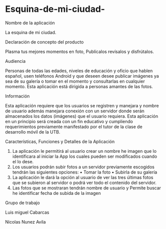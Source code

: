 # Esquina-de-mi-ciudad-

Nombre de la aplicación 
  
La esquina de mi ciudad.
 
Declaración de concepto del producto 


Plasma tus mejores momentos en  foto, Publícalos revísalos y disfrútalos.

  Audiencia 

Personas de todas las edades, niveles de educación y oficio que hablen español, usen teléfonos Android y que deseen desee publicar imágenes ya sea de su galería  o tomar  en el momento y consultarlas en cualquier momento.
Esta aplicación está dirigida  a personas amantes de las fotos. 

Información

Esta aplicación requiere que los usuarios se registren y manejara y nombre de usuario además manejara conexión con un servidor donde serán almacenados los datos (imágenes) que el usuario  requiera.
Esta aplicación en un principio será creada  con un fin educativo y cumpliendo requerimientos previamente manifestado por  el tutor  de la clase de desarrollo móvil de la UTB.

Características, Funciones y Detalles de la Aplicación

1.	La aplicación le permitirá al usuario crear un nombre he imagen  que lo identificara  al iniciar la App los cuales pueden ser modificados cuando el lo dese.
2.	Los  usuarios podrán subir fotos a un servidor previamente escogidos tendrán las siguientes opciones:
•	Tomar la foto 
•	Subirla de su galería 
3.	La aplicación le dará la opción  al usuario de ver las tres últimas fotos que se subieron al servidor  o podrá ver  todo el contenido del servidor.
4.	Las fotos que  se mostraran tendrán nombre de usuario y Permite buscar he identificar  fecha  de subida  de la imagen 



                                   


     	
Grupo de trabajo 

 Luis miguel Cabarcas 
 
Nicolas Nunez Avila 
